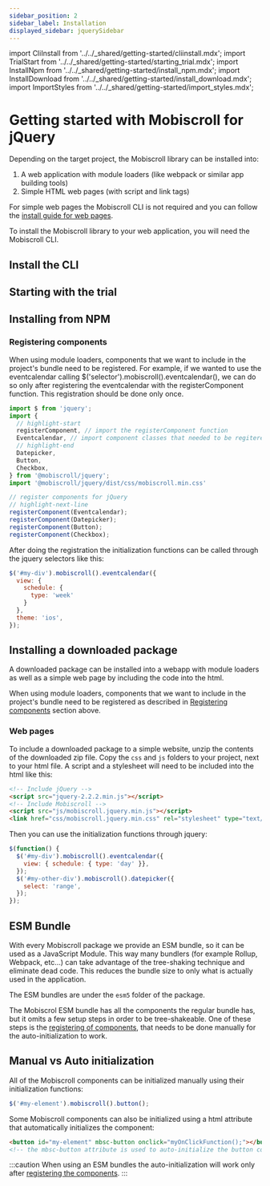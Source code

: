 ```yaml
---
sidebar_position: 2
sidebar_label: Installation
displayed_sidebar: jquerySidebar
---
```


import CliInstall from '../../\_shared/getting-started/cliinstall.mdx';
import TrialStart from '../../\_shared/getting-started/starting_trial.mdx';
import InstallNpm from '../../\_shared/getting-started/install_npm.mdx';
import InstallDownload from '../../\_shared/getting-started/install_download.mdx';
import ImportStyles from '../../\_shared/getting-started/import_styles.mdx';

# Getting started with Mobiscroll for jQuery

Depending on the target project, the Mobiscroll library can be installed into:

1. A web application with module loaders (like webpack or similar app building tools)
2. Simple HTML web pages (with script and link tags)

For simple web pages the Mobiscroll CLI is not required and you can follow the [install guide for web pages](#web-pages).

To install the Mobiscroll library to your web application, you will need the Mobiscroll CLI.

## Install the CLI

<CliInstall />

## Starting with the trial

<TrialStart framework="jquery" />

## Installing from NPM

<InstallNpm framework="jquery" />

<ImportStyles framework="jquery" />

### Registering components

When using module loaders, components that we want to include in the project's bundle need to be registered. For example, if we wanted to use the eventcalendar calling $('selector').mobiscroll().eventcalendar(), we can do so only after registering the eventcalendar with the registerComponent function. This registration should be done only once.

```javascript title="How to register components"
import $ from 'jquery';
import {
  // highlight-start
  registerComponent, // import the registerComponent function
  Eventcalendar, // import component classes that needed to be regitered
  // highlight-end
  Datepicker,
  Button,
  Checkbox,
} from '@mobiscroll/jquery';
import '@mobiscroll/jquery/dist/css/mobiscroll.min.css'

// register components for jQuery
// highlight-next-line
registerComponent(Eventcalendar);
registerComponent(Datepicker);
registerComponent(Button);
registerComponent(Checkbox);
```

After doing the registration the initialization functions can be called through the jquery selectors like this:

```javascript
$('#my-div').mobiscroll().eventcalendar({
  view: {
    schedule: {
      type: 'week'
    }
  },
  theme: 'ios',
});
```

## Installing a downloaded package

A downloaded package can be installed into a webapp with module loaders as well as a simple web page by including the code into the html.

<InstallDownload framework="jquery" />

<ImportStyles framework="jquery" />

When using module loaders, components that we want to include in the project's bundle need to be registered as described in [Registering components](#registering-components) section above.

### Web pages

To include a downloaded package to a simple website, unzip the contents of the downloaded zip file. Copy the `css` and `js` folders to your project, next to your html file. A script and a stylesheet will need to be included into the html like this:

```html title="Your html file, for example index.html"
<!-- Include jQuery -->
<script src="jquery-2.2.2.min.js"></script>
<!-- Include Mobiscroll -->
<script src="js/mobiscroll.jquery.min.js"></script>
<link href="css/mobiscroll.jquery.min.css" rel="stylesheet" type="text/css">
```

Then you can use the initialization functions through jquery:

```javascript
$(function() {
  $('#my-div').mobiscroll().eventcalendar({
    view: { schedule: { type: 'day' }},
  });
  $('#my-other-div').mobiscroll().datepicker({
    select: 'range',
  });
});
```

## ESM Bundle

With every Mobiscroll package we provide an ESM bundle, so it can be used as a JavaScript Module. This way many bundlers (for example Rollup, Webpack, etc...) can take advantage of the tree-shaking technique and eliminate dead code. This reduces the bundle size to only what is actually used in the application.

The ESM bundles are under the `esm5` folder of the package.

The Mobiscrol ESM bundle has all the components the regular bundle has, but it omits a few setup steps in order to be tree-shakeable. One of these steps is the [registering of components](#registering-components), that needs to be done manually for the auto-initialization to work.

## Manual vs Auto initialization

All of the Mobiscroll components can be initialized manually using their initialization functions:

```javascript
$('#my-element').mobiscroll().button();
```

Some Mobiscroll components can also be initialized using a html attribute that automatically initializes the component:

```html
<button id="my-element" mbsc-button onclick="myOnClickFunction();"></button>
<!-- the mbsc-button attribute is used to auto-initialize the button component -->
```

:::caution
When using an ESM bundles the auto-initialization will work only after [registering the components](#registering-components).
:::
